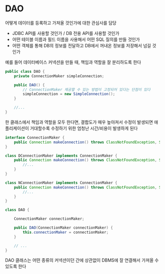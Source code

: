 # DAO

어떻게 데이터를 등록하고 가져올 것인가에 대한 관심사를 담당

- JDBC API를 사용할 것인가 / DB 전용 API를 사용할 것인가
- 어떤 테이블 이름과 필드 이름을 사용해서 어떤 SQL 질의를 만들 것인가
- 어떤 객체를 통해 DB의 정보를 전달하고 DB에서 꺼내온 정보를 저장해서 넘길 것인가

예를 들어 데이터베이스 커넥션을 만들 때, 책임과 역할을 잘 분리하도록 한다

```java
public class DAO {
    private ConnectionMaker simpleConnection;

    public DAO() {
        // ConnectionMaker 제공할 수 있는 방법이 고정되어 있다는 단점이 있다
        simpleConnection = new SimpleConnection();
    }

    //...
}
```

한 클래스에서 책임과 역할을 모두 한다면, 결합도가 매우 높아져서 수정이 발생되면 애플리케이션이 거대할수록 수정하기 위한 엄청난 시간/비용이 발생하게 된다

```java
interface ConnectionMaker {
    public Connection makeConnection() throws ClassNotFoundException, SQLException
}

class DConnectionMaker implements ConnectionMaker {
    public Connection makeConnection() throws ClassNotFoundException, SQLException {
        //...
    }
}

class NConnectionMaker implements ConnectionMaker {
    public Connection makeConnection() throws ClassNotFoundException, SQLException {
        //...
    }
}

class DAO {

    ConnectionMaker connectionMaker;

    public DAO(ConnectionMaker connectionMaker) {
        this.connectionMaker = connectionMaker;
    }

    // ...
}
```

DAO 클래스는 어떤 종류의 커넥션이던 간에 상관없이 DBMS에 잘 연결해서 가져올 수 있도록 한다